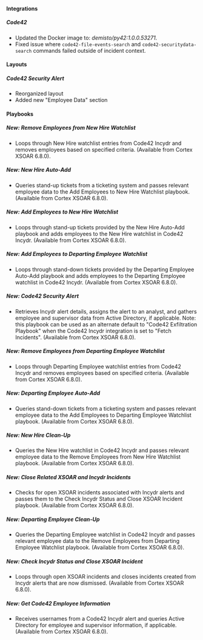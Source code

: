 #### Integrations

##### Code42
- Updated the Docker image to: *demisto/py42:1.0.0.53271*.
- Fixed issue where `code42-file-events-search` and `code42-securitydata-search` commands failed outside of incident context.

#### Layouts

##### Code42 Security Alert

- Reorganized layout
- Added new "Employee Data" section

#### Playbooks

##### New: Remove Employees from New Hire Watchlist

- Loops through New Hire watchlist entries from Code42 Incydr and removes employees based on specified criteria. (Available from Cortex XSOAR 6.8.0).

##### New: New Hire Auto-Add

- Queries stand-up tickets from a ticketing system and passes relevant employee data to the Add Employees to New Hire Watchlist playbook. (Available from Cortex XSOAR 6.8.0).

##### New: Add Employees to New Hire Watchlist

- Loops through stand-up tickets provided by the New Hire Auto-Add playbook and adds employees to the New Hire watchlist in Code42 Incydr. (Available from Cortex XSOAR 6.8.0).

##### New: Add Employees to Departing Employee Watchlist

- Loops through stand-down tickets provided by the Departing Employee Auto-Add playbook and adds employees to the Departing Employee watchlist in Code42 Incydr. (Available from Cortex XSOAR 6.8.0).

##### New: Code42 Security Alert

- Retrieves Incydr alert details, assigns the alert to an analyst, and gathers employee and supervisor data from Active Directory, if applicable. Note: this playbook can be used as an alternate default to "Code42 Exfiltration Playbook" when the Code42 Incydr integration is set to "Fetch Incidents". (Available from Cortex XSOAR 6.8.0).

##### New: Remove Employees from Departing Employee Watchlist

- Loops through Departing Employee watchlist entries from Code42 Incydr and removes employees based on specified criteria. (Available from Cortex XSOAR 6.8.0).

##### New: Departing Employee Auto-Add

- Queries stand-down tickets from a ticketing system and passes relevant employee data to the Add Employees to Departing Employee Watchlist playbook. (Available from Cortex XSOAR 6.8.0).

##### New: New Hire Clean-Up

- Queries the New Hire watchlist in Code42 Incydr and passes relevant employee data to the Remove Employees from New Hire Watchlist playbook. (Available from Cortex XSOAR 6.8.0).

##### New: Close Related XSOAR and Incydr Incidents

- Checks for open XSOAR incidents associated with Incydr alerts and passes them to the Check Incydr Status and Close XSOAR Incident playbook. (Available from Cortex XSOAR 6.8.0).

##### New: Departing Employee Clean-Up

- Queries the Departing Employee watchlist in Code42 Incydr and passes relevant employee data to the Remove Employees from Departing Employee Watchlist playbook. (Available from Cortex XSOAR 6.8.0).

##### New: Check Incydr Status and Close XSOAR Incident

- Loops through open XSOAR incidents and closes incidents created from Incydr alerts that are now dismissed. (Available from Cortex XSOAR 6.8.0).

##### New: Get Code42 Employee Information

- Receives usernames from a Code42 Incydr alert and queries Active Directory for employee and supervisor information, if applicable. (Available from Cortex XSOAR 6.8.0).
